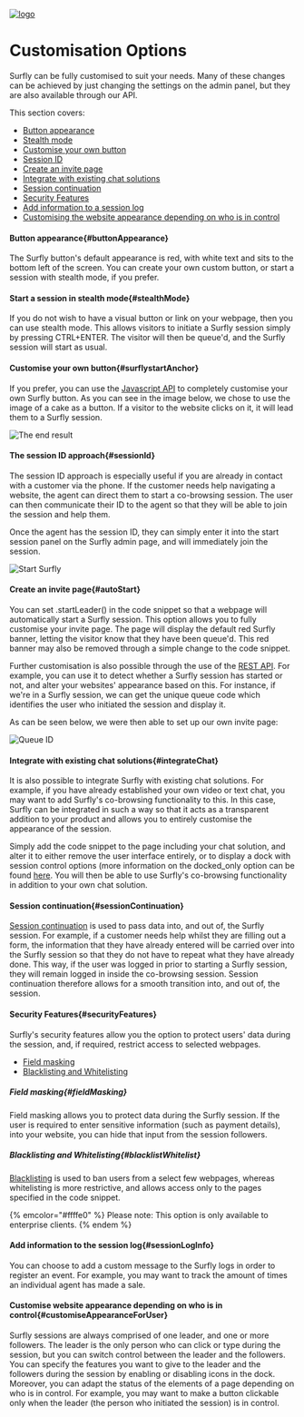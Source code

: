 <a href="https://www.surfly.com/">![logo](../images/logosmall.png)</a>
# Customisation Options
<a name="integrationOptions"></a>

Surfly can be fully customised to suit your needs. Many of these changes can be achieved by just changing the settings on the admin panel, but they are also available through our API.

This section covers:
 - [Button appearance](<#buttonAppearance>)
 - [Stealth mode](<#stealthMode>)
 - [Customise your own button](<#surflystartAnchor>)
 - [Session ID](<#sessionId>)
 - [Create an invite page](<#autoStart>)
 - [Integrate with existing chat solutions](<#integrateChat>)
 - [Session continuation](<#sessionContinuation>)
 - [Security Features](<#securityFeatures>)
 - [Add information to a session log](<#sessionLogInfo>)
 - [Customising the website appearance depending on who is in control](<#customiseAppearanceForUser>)

<a name="buttonAppearance"></a>
#### Button appearance{#buttonAppearance}

The Surfly button's default appearance is red, with white text and sits to the bottom left of the screen. You can create your own custom button, or start a session with stealth mode, if you prefer.

<a name="stealthMode"></a>
#### Start a session in stealth mode{#stealthMode}

If you do not wish to have a visual button or link on your webpage, then you can use stealth mode. This allows visitors to initiate a Surfly session simply by pressing CTRL+ENTER.  The visitor will then be queue'd, and the Surfly session will start as usual.

<a name="surflystartAnchor"></a>
#### Customise your own button{#surflystartAnchor}

If you prefer, you can use the [Javascript API](../javascriptApi.md) to completely customise your own Surfly button. As you can see in the image below, we chose to use the image of a cake as a button. If a visitor to the website clicks on it, it will lead them to a Surfly session.

![The end result](https://raw.github.com/surfly/tutorial/master/screens/cake-button.png)

<a name="sessionId"></a>
#### The session ID approach{#sessionId}

The session ID approach is especially useful if you are already in contact with a customer via the phone. If the customer needs help navigating a website, the agent can direct them to start a co-browsing session. The user can then communicate their ID to the agent so that they will be able to join the session and help them.

Once the agent has the session ID, they can simply enter it into the start session panel on the Surfly admin page, and will immediately join the session.

![Start Surfly](https://raw.github.com/surfly/tutorial/master/screens/enter_session_id.png)

<a name="autoStart"></a>
#### Create an invite page{#autoStart}

You can set .startLeader() in the code snippet so that a webpage will automatically start a Surfly session. This option allows you to fully customise your invite page. The page will display the default red Surfly banner, letting the visitor know that they have been queue'd. This red banner may also be removed through a simple change to the code snippet.

Further customisation is also possible through the use of the [REST API](https://www.surfly.com/cobrowsing-api/). For example, you can use it to detect whether a Surfly session has started or not, and alter your websites' appearance based on this. For instance, if we're in a Surfly session, we can get the unique queue code which identifies the user who initiated the session and display it.

As can be seen below, we were then able to set up our own invite page:

![Queue ID](https://raw.github.com/surfly/tutorial/master/screens/custom-lp.png)


<a name="integrateChat"></a>
#### Integrate with existing chat solutions{#integrateChat}

It is also possible to integrate Surfly with existing chat solutions. For example, if you have already established your own video or text chat, you may want to add Surfly's co-browsing functionality to this. In this case, Surfly can be integrated in such a way so that it acts as a transparent addition to your product and allows you to entirely customise the appearance of the session.

Simply add the code snippet to the page including your chat solution, and alter it to either remove the user interface entirely, or to display a dock with session control options (more information on the docked_only option can be found [here](../widget_options.md#chatbox-options). You will then be able to use Surfly's co-browsing functionality in addition to your own chat solution.


<a name="sessionContinuation"></a>
#### Session continuation{#sessionContinuation}

[Session continuation](../widgetOptions/widgetOptions.md#sessionContinuation) is used to pass data into, and out of, the Surfly session. For example, if a customer needs help whilst they are filling out a form, the information that they have already entered will be carried over into the Surfly session so that they do not have to repeat what they have already done. This way, if the user was logged in prior to starting a Surfly session, they will remain logged in inside the co-browsing session. Session continuation therefore allows for a smooth transition into, and out of, the session.


<a name="securityFeatures"></a>
#### Security Features{#securityFeatures}

Surfly's security features allow you the option to protect users' data during the session, and, if required, restrict access to selected webpages.

 - [Field masking](<#fieldMasking>)
 - [Blacklisting and Whitelisting](<#blacklistWhitelist>)

<a name="fieldMasking"></a>
##### Field masking{#fieldMasking}

Field masking allows you to protect data during the Surfly session. If the user is required to enter sensitive information (such as payment details), into your website, you can hide that input from the session followers.


<a name="blacklistWhitelist"></a>
##### Blacklisting and Whitelisting{#blacklistWhitelist}

[Blacklisting](../widgetOptions/widgetOptions.md#restrictions) is used to ban users from a select few webpages, whereas whitelisting is more restrictive, and allows access only to the pages specified in the code snippet.

{% emcolor="#ffffe0" %} Please note:
This option is only available to enterprise clients.  {% endem %}


<a name="sessionLogInfo"></a>
#### Add information to the session log{#sessionLogInfo}

You can choose to add a custom message to the Surfly logs in order to register an event. For example, you may want to track the amount of times an individual agent has made a sale.

<a name="customiseAppearanceForUser"></a>
#### Customise website appearance depending on who is in control{#customiseAppearanceForUser}

Surfly sessions are always comprised of one leader, and one or more followers. The leader is the only person who can click or type during the session, but you can switch control between the leader and the followers. You can specify the features you want to give to the leader and the followers during the session by enabling or disabling icons in the dock. Moreover, you can adapt the status of the elements of a page depending on who is in control. For example, you may want to make a button clickable only when the leader (the person who initiated the session) is in control.
